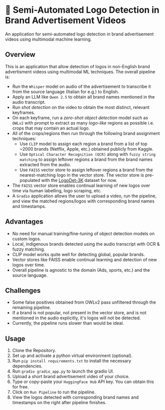 # 🎯 Semi-Automated Logo Detection in Brand Advertisement Videos

An application for semi-automated logo detection in brand advertisement videos using multimodal machine learning.

## Overview
This is an application that allow detection of logos in non-English brand advertisment videos using multimodal ML techniques. The overall pipeline is:
- Run the `Whisper` model on audio of the advertisement to transcribe it from the source language (Italian for e.g.) to English.
- Apply an LLM like `Qwen 2.5` to obtain all brand names mentioned in the audio transcript.
- Run _shot detection_ on the video to obtain the most distinct, relevant keyframes.
- On each keyframe, run a _zero-shot object detection_ model such as `OWLv2` with prompt to extract as many _logo-like_ regions as possible i.e. crops that may contain an actual logo.
- All of the crops/regions then run through the following brand assignment techniques:
  - Use `CLIP` model to assign each region a brand from a list of top ~2000 brands (Netflix, Apple, etc.) obtained publicly from Kaggle.
  - Use `Optical Character Recognition (OCR)` along with `fuzzy string matching` to assign leftover regions a brand from the brand names extracted from the audio.
  - Use `FAISS` vector store to assign leftover regions a brand from the nearest-matching logo in the vector store. The vector store is pre-populated with the [LogoDet-3K](https://github.com/Wangjing1551/LogoDet-3K-Dataset) dataset for now.
- The `FAISS` vector store enables continual learning of new logos over time via human labelling, logo scraping, etc.
- A `Gradio` application allows the user to upload a video, run the pipeline, and view the matched regions/logos with corresponding brand names and timestamps.

## Advantages
- No need for manual training/fine-tuning of object detection models on custom logos.
- Local, indigenous brands detected using the audio transcript with OCR & fuzzy matching.
- CLIP model works quite well for detecting global, popular brands.
- Vector stores like FAISS enable continual learning and detection of new logos over time.
- Overall pipeline is agnostic to the domain (Ads, sports, etc.) and the source language.

 ## Challenges
 - Some false positives obtained from OWLv2 pass unfiltered through the remaining pipeline.
 - If a brand is not popular, not present in the vector store, and is not mentioned in the audio explicitly, it's logos will not be detected.
 - Currently, the pipeline runs slower than would be ideal.

## Usage
1. Clone the Repository.
2. Set up and activate a python virtual environment (optional).
3. Run `pip install requirements.txt` to install the necessary dependencies.
4. Run `gradio gradio_app.py` to launch the gradio UI.
6. Upload a short brand advertisement video of your choice.
7. Type or copy-paste your `HuggingFace Hub` API key. You can obtain this for free.
8. Click on `Run Pipeline` to run the pipeline.
9. View the logos detected with corresponding brand names and timestamps on the right after pipeline finishes.

